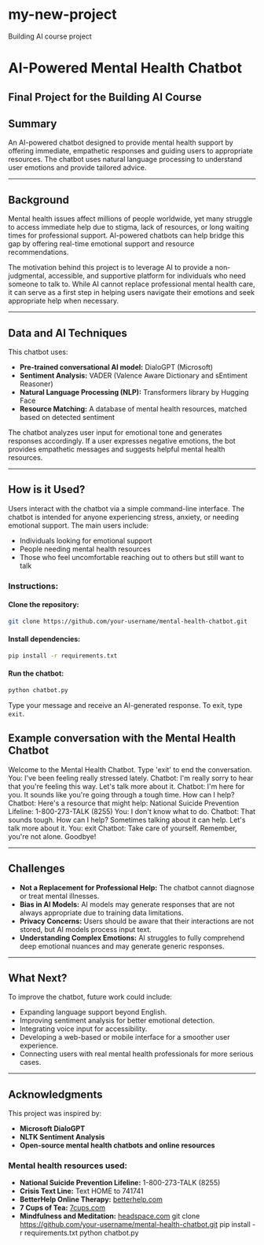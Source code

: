 # my-new-project
Building AI course project
# AI-Powered Mental Health Chatbot

## Final Project for the Building AI Course

## Summary
An AI-powered chatbot designed to provide mental health support by offering immediate, empathetic responses and guiding users to appropriate resources. The chatbot uses natural language processing to understand user emotions and provide tailored advice.

---

## Background
Mental health issues affect millions of people worldwide, yet many struggle to access immediate help due to stigma, lack of resources, or long waiting times for professional support. AI-powered chatbots can help bridge this gap by offering real-time emotional support and resource recommendations.

The motivation behind this project is to leverage AI to provide a non-judgmental, accessible, and supportive platform for individuals who need someone to talk to. While AI cannot replace professional mental health care, it can serve as a first step in helping users navigate their emotions and seek appropriate help when necessary.

---

## Data and AI Techniques
This chatbot uses:

- **Pre-trained conversational AI model:** DialoGPT (Microsoft)
- **Sentiment Analysis:** VADER (Valence Aware Dictionary and sEntiment Reasoner)
- **Natural Language Processing (NLP):** Transformers library by Hugging Face
- **Resource Matching:** A database of mental health resources, matched based on detected sentiment

The chatbot analyzes user input for emotional tone and generates responses accordingly. If a user expresses negative emotions, the bot provides empathetic messages and suggests helpful mental health resources.

---

## How is it Used?
Users interact with the chatbot via a simple command-line interface. The chatbot is intended for anyone experiencing stress, anxiety, or needing emotional support. The main users include:

- Individuals looking for emotional support
- People needing mental health resources
- Those who feel uncomfortable reaching out to others but still want to talk

### Instructions:
#### Clone the repository:
```sh
git clone https://github.com/your-username/mental-health-chatbot.git
```

#### Install dependencies:
```sh
pip install -r requirements.txt
```

#### Run the chatbot:
```sh
python chatbot.py
```

Type your message and receive an AI-generated response. To exit, type `exit`.

## Example conversation with the Mental Health Chatbot
Welcome to the Mental Health Chatbot. Type 'exit' to end the conversation.
You: I've been feeling really stressed lately.
Chatbot: I'm really sorry to hear that you're feeling this way. Let's talk more about it.
Chatbot: I'm here for you. It sounds like you're going through a tough time. How can I help?
Chatbot: Here's a resource that might help: National Suicide Prevention Lifeline: 1-800-273-TALK (8255)
You: I don't know what to do.
Chatbot: That sounds tough. How can I help? Sometimes talking about it can help. Let's talk more about it.
You: exit
Chatbot: Take care of yourself. Remember, you're not alone. Goodbye!

---

## Challenges
- **Not a Replacement for Professional Help:** The chatbot cannot diagnose or treat mental illnesses.
- **Bias in AI Models:** AI models may generate responses that are not always appropriate due to training data limitations.
- **Privacy Concerns:** Users should be aware that their interactions are not stored, but AI models process input text.
- **Understanding Complex Emotions:** AI struggles to fully comprehend deep emotional nuances and may generate generic responses.

---

## What Next?
To improve the chatbot, future work could include:

- Expanding language support beyond English.
- Improving sentiment analysis for better emotional detection.
- Integrating voice input for accessibility.
- Developing a web-based or mobile interface for a smoother user experience.
- Connecting users with real mental health professionals for more serious cases.

---

## Acknowledgments
This project was inspired by:

- **Microsoft DialoGPT**
- **NLTK Sentiment Analysis**
- **Open-source mental health chatbots and online resources**

### Mental health resources used:
- **National Suicide Prevention Lifeline:** 1-800-273-TALK (8255)
- **Crisis Text Line:** Text HOME to 741741
- **BetterHelp Online Therapy:** [betterhelp.com](https://www.betterhelp.com)
- **7 Cups of Tea:** [7cups.com](https://www.7cups.com)
- **Mindfulness and Meditation:** [headspace.com](https://www.headspace.com)
git clone https://github.com/your-username/mental-health-chatbot.git
pip install -r requirements.txt
python chatbot.py

